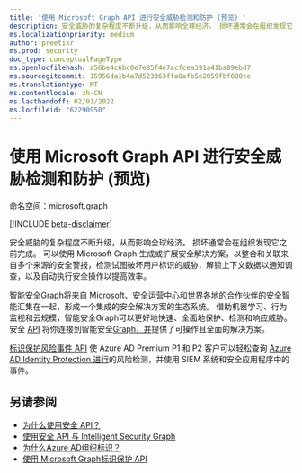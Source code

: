 ```yaml
---
title: '使用 Microsoft Graph API 进行安全威胁检测和防护 (预览) '
description: 安全威胁的复杂程度不断升级，从而影响全球经济。 损坏通常会在组织发现它之前完成。 可以使用 Microsoft Graph 生成或扩展安全解决方案，以整合和关联来自多个来源的安全警报，检测试图破坏用户标识的威胁，解锁上下文数据以通知调查，以及自动执行安全操作以提高效率。
ms.localizationpriority: medium
author: preetikr
ms.prod: security
doc_type: conceptualPageType
ms.openlocfilehash: a56be4c6bc0e7e85f4e7acfcea391a41ba89ebd7
ms.sourcegitcommit: 15956da1b4a7d523363ffa8afb5e2059fbf680ce
ms.translationtype: MT
ms.contentlocale: zh-CN
ms.lasthandoff: 02/01/2022
ms.locfileid: "62290950"
---
```

# <a name="use-the-microsoft-graph-api-for-security-threat-detection-and-protection-preview"></a>使用 Microsoft Graph API 进行安全威胁检测和防护 (预览) 

命名空间：microsoft.graph

[!INCLUDE [beta-disclaimer](../../includes/beta-disclaimer.md)]

安全威胁的复杂程度不断升级，从而影响全球经济。 损坏通常会在组织发现它之前完成。 可以使用 Microsoft Graph 生成或扩展安全解决方案，以整合和关联来自多个来源的安全警报，检测试图破坏用户标识的威胁，解锁上下文数据以通知调查，以及自动执行安全操作以提高效率。

智能安全Graph将来自 Microsoft、安全运营中心和世界各地的合作伙伴的安全智能汇集在一起，形成一个集成的安全解决方案的生态系统。 借助机器学习、行为监视和云规模，智能安全Graph可以更好地快速、全面地保护、检测和响应威胁。 安全 [API](security-api-overview.md) 将你连接到智能安全[Graph，并](https://www.microsoft.com/security/intelligence-security-api)提供了可操作且全面的解决方案。

[标识保护风险事件 API](identityprotection-overview.md) 使 Azure AD Premium P1 和 P2 客户可以轻松查询 [Azure AD Identity Protection 进行](/azure/active-directory/active-directory-identityprotection-graph-getting-started)的风险检测，并使用 SIEM 系统和安全应用程序中的事件。

## <a name="see-also"></a>另请参阅

- [为什么使用安全 API？](/graph/security-concept-overview#why-use-the-security-api-and-connect-with-microsoft-intelligent-security-graph)
- [使用安全 API 与 Intelligent Security Graph](security-api-overview.md)
- [为什么Azure AD组织标识？](/graph/security-concept-overview#why-use-azure-ad-to-protect-identities-in-your-organization)
- [使用 Microsoft Graph标识保护 API](identityprotection-overview.md)


